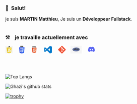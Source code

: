 
### 👋&nbsp;&nbsp;Salut!

je suis **MARTIN Matthieu**, Je suis un **Développeur Fullstack**.
<br><br>

### ⚒&nbsp;&nbsp;&nbsp; je travaille actuellement avec


<img alt="JavaScript" title="JavaScript" src="icon/js_logo.png" height="24"> &nbsp;&nbsp;&nbsp;&nbsp;<img alt="CSS" title="CSS" src="icon/css_logo.png" height="24"> &nbsp;&nbsp;&nbsp;&nbsp;<img alt="HTML" title="HTML" src="icon/html_logo.png" height="24"> &nbsp;&nbsp;&nbsp;&nbsp;<img alt="VS Code" title="VS Code" src="icon/vsc_logo.png" height="24"> &nbsp;&nbsp;&nbsp;&nbsp;<img alt="Git" title="Git" src="icon/git_logo.png" height="24">&nbsp;&nbsp;&nbsp;&nbsp;<img alt="PHP" title="php" src="icon/php_logo.png" height="24"> &nbsp;&nbsp;&nbsp;&nbsp;<img alt="discord" title="discord" src="icon/discord_logo.png" height="24">

<br><br>

![Top Langs](https://github-readme-stats.vercel.app/api/top-langs/?username=matthieu&layout=compact&theme=dark&hide_border=true)

![Ghazi's github stats](https://github-readme-stats.vercel.app/api?username=matthieu&show_icons=true&hide_border=true&theme=dark)

[![trophy](https://github-profile-trophy.vercel.app/?username=matthieu)](https://github.com/matthieu/github-profile-trophy)